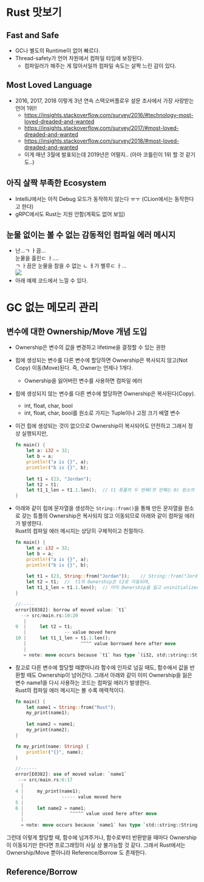 # Rust 맛보기

## Fast and Safe

- GC나 별도의 Runtime이 없어 빠르다.
- Thread-safety가 언어 차원에서 컴파일 타임에 보장된다.
    - 컴파일러가 해주는 게 많아서일까 컴파일 속도는 살짝 느린 감이 있다.
    
## Most Loved Language

- 2016, 2017, 2018 이렇게 3년 연속 스택오버플로우 설문 조사에서 가장 사랑받는 언어 1위!!
    - https://insights.stackoverflow.com/survey/2016/#technology-most-loved-dreaded-and-wanted
    - https://insights.stackoverflow.com/survey/2017/#most-loved-dreaded-and-wanted
    - https://insights.stackoverflow.com/survey/2018/#most-loved-dreaded-and-wanted
    - 이게 매년 3월에 발표되는데 2019년은 어떨지.. (아마 코틀린이 1위 할 것 같기도..)
    
## 아직 살짝 부족한 Ecosystem

- IntelliJ에서는 아직 Debug 모드가 동작하지 않는다 ㅠㅜ (CLion에서는 동작한다고 한다)
- gRPC에서도 Rust는 지원 안함(계획도 없어 보임)

## 눈물 없이는 볼 수 없는 감동적인 컴파일 에러 메시지

- 난...ㄱ ㅏ끔...  
눈물을 흘린ㄷ ㅏ....  
ㄱ ㅏ끔은 눈물을 참을 수 없는 ㄴ ㅐ가 별루ㄷ ㅏ...  
![](http://img.etnews.com/news/article/2017/09/03/cms_temp_article_03185806264686.jpg)
- 아래 예제 코드에서 느낄 수 있다.

# GC 없는 메모리 관리

## 변수에 대한 Ownership/Move 개념 도입

- Ownership은 변수의 값을 변경하고 lifetime을 결정할 수 있는 권한
- 힙에 생성되는 변수를 다른 변수에 할당하면 Ownership은 복사되지 않고(Not Copy) 이동(Move)된다. 즉, Owner는 언제나 1개다.
    - Ownership을 잃어버린 변수를 사용하면 컴파일 에러
- 힙에 생성되지 않는 변수를 다른 변수에 할당하면 Ownership은 복사된다(Copy).
    - int, float, char, bool
    - int, float, char, bool를 원소로 가지는 Tuple이나 고정 크기 배열 변수

- 이건 힙에 생성되는 것이 없으므로 Ownership이 복사되어도 안전하고 그래서 정상 실행되지만,
    ```rust
    fn main() {
        let a: i32 = 32;
        let b = a;
        println!("a is {}", a);
        println!("b is {}", b);
        
        let t1 = (23, "Jordan");
        let t2 = t1;
        let t1_1_len = t1.1.len();  // t1 튜플의 두 번째(첫 번째는 0) 원소의 길이
    }
    ```

- 아래와 같이 힙에 문자열을 생성하는 `String::from()`을 통해 만든 문자열을 원소로 갖는 튜플의 Ownership은 복사되지 않고 이동되므로 아래와 같이 컴파일 에러가 발생한다.  
Rust의 컴파일 에러 메시지는 상당히 구체적이고 친절하다.
    ```rust
    fn main() {
        let a: i32 = 32;
        let b = a;
        println!("a is {}", a);
        println!("b is {}", b);
        
        let t1 = (23, String::from("Jordan"));    // String::from("Jordan")은 힙에 생성되므로
        let t2 = t1;  //  t1의 Ownership은 t2로 이동되며, 
        let t1_1_len = t1.1.len();  // 이미 Ownership을 잃고 uninitialized 된 t1을 사용하려고 하면 컴파일 에러 발생
    }

    //-----
    error[E0382]: borrow of moved value: `t1`
      --> src/main.rs:10:20
       |
    9  |     let t2 = t1;
       |              -- value moved here
    10 |     let t1_1_len = t1.1.len();
       |                    ^^^^ value borrowed here after move
       |
       = note: move occurs because `t1` has type `(i32, std::string::String)`, which does not implement the `Copy` trait
    ```

- 참고로 다른 변수에 할당할 때뿐아니라 함수에 인자로 넘길 때도, 함수에서 값을 반환할 때도 Ownership이 넘어간다. 그래서 아래와 같이 이미 Ownership을 잃은 변수 name1을 다시 사용하는 코드는 컴파일 에러가 발생한다.  
Rust의 컴파일 에러 메시지는 볼 수록 매력적이다.

    ```rust
    fn main() {
        let name1 = String::from("Rust");    
        my_print(name1);
        
        let name2 = name1;    
        my_print(name2);
    }

    fn my_print(name: String) {
        println!("{}", name);
    }

    //------
    error[E0382]: use of moved value: `name1`
     --> src/main.rs:6:17
      |
    4 |     my_print(name1);
      |              ----- value moved here
    5 |     
    6 |     let name2 = name1;
      |                 ^^^^^ value used here after move
      |
      = note: move occurs because `name1` has type `std::string::String`, which does not implement the `Copy` trait
    ```

그런데 이렇게 할당할 때, 함수에 넘겨주거나, 함수로부터 반환받을 때마다 Ownership이 이동되기만 한다면 프로그래밍이 사실 상 불가능할 것 같다. 그래서 Rust에서는 Ownership/Move 뿐아니라 Reference/Borrow 도 존재한다.

## Reference/Borrow




